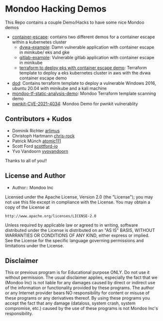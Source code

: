 # Mondoo Hacking Demos

This Repo contains a couple Demo/Hacks to have some nice Mondoo demos

- [container-escape](container-escape): contains two different demos for a container escape within a kubernetes cluster
  - [dvwa-example](container-escape/dvwa-example/): Damn vulnerable application with container escape in minikube/ eks and gke
  - [gitlab-example](container-escape/gitlab-example/): Vulnerable gitlab application with container escape in minikube
  - [terraform to deploy eks with container escape demo](container-escape/terraform/aws/): Terraform template to deploy a eks kubernetes cluster in aws with the dvwa container escape demo
- [dod](dod-amsterdam-hacklab): Contains terraform template to deploy a vulnerable Windows 2016, ubuntu 20.04 with minikube and a kali machine
- [mondoo-tf-static-analysis-demo](mondoo-tf-static-analysis-demo): Mondoo Terraform template scanning demo
- [pwnkit-CVE-2021-4034](pwnkit-CVE-2021-4034): Mondoo Demo for pwnkit vulnerablity

## Contributors + Kudos

* Dominik Richter [arlimus](https://github.com/arlimus)
* Christoph Hartmann [chris-rock](https://github.com/chris-rock)
* Patrick Münch [atomic111](https://github.com/atomic111)
* Scott Ford [scottford-io](https://github.com/scottford-io)
* Yvo Vandoorn [yvovandoorn](https://github.com/yvovandoorn)

Thanks to all of you!!

## License and Author

* Author:: Mondoo Inc

Licensed under the Apache License, Version 2.0 (the "License");
you may not use this file except in compliance with the License.
You may obtain a copy of the License at

    http://www.apache.org/licenses/LICENSE-2.0

Unless required by applicable law or agreed to in writing, software
distributed under the License is distributed on an "AS IS" BASIS,
WITHOUT WARRANTIES OR CONDITIONS OF ANY KIND, either express or implied.
See the License for the specific language governing permissions and
limitations under the License.

## Disclaimer

This or previous program is for Educational purpose ONLY. Do not use it without permission. The usual disclaimer applies, especially the fact that we (Mondoo Inc) is not liable for any damages caused by direct or indirect use of the information or functionality provided by these programs. The author or any Internet provider bears NO responsibility for content or misuse of these programs or any derivatives thereof. By using these programs you accept the fact that any damage (dataloss, system crash, system compromise, etc.) caused by the use of these programs is not Mondoo Inc's responsibility.
